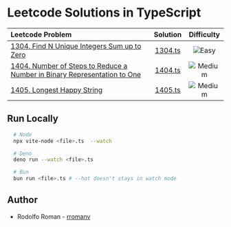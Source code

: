 # Leetcode Solutions in TypeScript

| Leetcode Problem                                                                                                                                                                          |      Solution      |                       Difficulty                       |
| :---------------------------------------------------------------------------------------------------------------------------------------------------------------------------------------- | :----------------: | :----------------------------------------------------: |
| [1304. Find N Unique Integers Sum up to Zero](https://leetcode.com/problems/find-n-unique-integers-sum-up-to-zero)                                                                        | [1304.ts](1304.ts) |   ![Easy](https://img.shields.io/badge/-Easy-green)    |
| [1404. Number of Steps to Reduce a Number in Binary Representation to One](https://leetcode.com/problems/number-of-steps-to-reduce-a-number-in-binary-representation-to-one/description/) | [1404.ts](1404.ts) | ![Medium](https://img.shields.io/badge/-Medium-yellow) |
| [1405. Longest Happy String](https://leetcode.com/problems/longest-happy-string)                                                                                                          | [1405.ts](1405.ts) | ![Medium](https://img.shields.io/badge/-Medium-yellow) |

## Run Locally

```bash
  # Node
  npx vite-node <file>.ts  --watch

  # Deno
  deno run --watch <file>.ts

  # Bun
  bun run <file>.ts # --hot doesn't stays in watch mode
```

## Author

- Rodolfo Roman - [rromanv](https://github.com/rromanv/)

